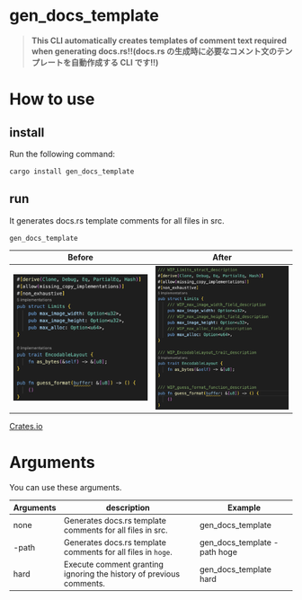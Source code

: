 # gen_docs_template

> **This CLI automatically creates templates of comment text required when generating docs.rs!!(docs.rs の生成時に必要なコメント文のテンプレートを自動作成する CLI です!!)**

# How to use

## install

Run the following command:

```
cargo install gen_docs_template
```

## run

It generates docs.rs template comments for all files in src.

```
gen_docs_template
```

| Before                                         | After                                         |
| ---------------------------------------------- | --------------------------------------------- |
| <img src="img/example-before.png" width="300"> | <img src="img/example-after.png" width="300"> |

[Crates.io](https://crates.io/crates/gen_docs_template)

# Arguments

You can use these arguments.

| Arguments | description                                                         | Example                      |
| --------- | ------------------------------------------------------------------- | ---------------------------- |
| none      | Generates docs.rs template comments for all files in src.           | gen_docs_template            |
| -path     | Generates docs.rs template comments for all files in `hoge`.        | gen_docs_template -path hoge |
| hard      | Execute comment granting ignoring the history of previous comments. | gen_docs_template hard       |
